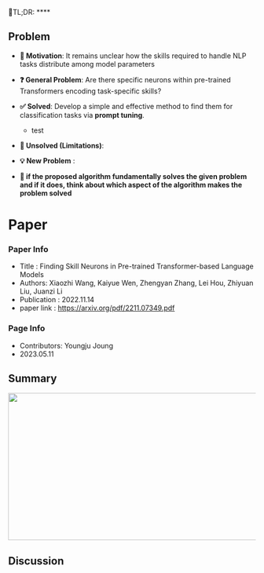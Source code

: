 📌TL;DR: ****



## Problem 
* **👀 Motivation**: It remains unclear how the skills required to handle NLP tasks distribute among model parameters

* **❓ General Problem**: Are there specific neurons within pre-trained Transformers encoding task-specific skills?

* **✅ Solved**: Develop a simple and effective method to find them for classification tasks via **prompt tuning**.
    - test

* **🤔 Unsolved (Limitations)**:

* **💡 New Problem** :

* **🌹 if the proposed algorithm fundamentally solves the given problem and if it does, think about which aspect of the algorithm makes the problem solved**

# Paper

### Paper Info 
* Title : Finding Skill Neurons in Pre-trained Transformer-based Language Models
* Authors: Xiaozhi Wang, Kaiyue Wen, Zhengyan Zhang, Lei Hou, Zhiyuan Liu, Juanzi Li
* Publication : 2022.11.14
* paper link : https://arxiv.org/pdf/2211.07349.pdf

### Page Info 
* Contributors: Youngju Joung
* 2023.05.11

## Summary 
<p align="center"><img src="../../figures/.png" width="750" height="300">


## Discussion